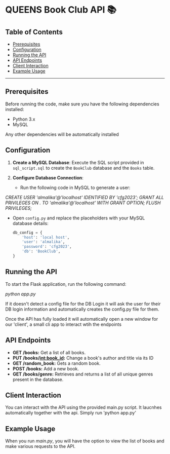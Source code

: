 # QUEENS Book Club API :books:

## Table of Contents

- [Prerequisites](#prerequisites)
- [Configuration](#configuration)
- [Running the API](#running-the-api)
- [API Endpoints](#api-endpoints)
- [Client Interaction](#client-interaction)
- [Example Usage](#example-usage)

---

## Prerequisites

Before running the code, make sure you have the following dependencies installed:

- Python 3.x
- MySQL

Any other dependencies will be automatically installed 

## Configuration

1. **Create a MySQL Database**: Execute the SQL script provided in `sql_script.sql` to create the `BookClub` database and the `Books` table.

2. **Configure Database Connection**:

   - Run the following code in MySQL to generate a user:

*CREATE USER 'almalika'@'localhost' IDENTIFIED BY 'cfg2023';
GRANT ALL PRIVILEGES ON *.* TO 'almalika'@'localhost' WITH GRANT OPTION;
FLUSH PRIVILEGES;*

- Open `config.py` and replace the placeholders with your MySQL database details:

   ```python
   db_config = {
       'host': 'local host',
       'user': 'almalika',
       'password': 'cfg2023',
       'db': 'BookClub',
   }

## Running the API

To start the Flask application, run the following command:

*python app.py*

If it doesn't detect a config file for the DB Login it will ask the user for their DB login information and automatically creates the config.py file for them.

Once the API has fully loaded it will automatically open a new window for our 'client', a small cli app to interact wtih the endpoints

## API Endpoints

- **GET /books:** Get a list of all books.
- **PUT /books/<int:book_id>:** Change a book's author and title via its ID
- **GET /random_book:** Gets a random book.
- **POST /books:** Add a new book.
- **GET /books/genre:**  Retrieves and returns a list of all unique genres present in the database.

## Client Interaction

You can interact with the API using the provided main.py script. It laucnhes automatically together with the api. Simply run 'python app.py' 

## Example Usage

When you run *main.py*, you will have the option to view the list of books and make various requests to the API.
